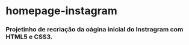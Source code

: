 # homepage-instagram

### Projetinho de recriação da oágina inicial do Instragram com HTML5 e CSS3. 
